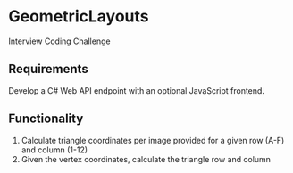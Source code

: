 # GeometricLayouts
Interview Coding Challenge

## Requirements
Develop a C# Web API endpoint with an optional JavaScript frontend.

## Functionality
1. Calculate triangle coordinates per image provided for a given row (A-F) and column (1-12)
2. Given the vertex coordinates, calculate the triangle row and column

